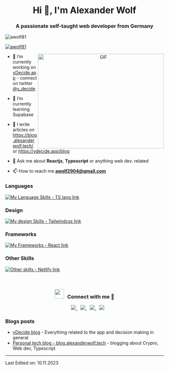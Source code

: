 <div align="center">
<!--![image](https://github.com/AWolf81/awolf81/assets/3046542/7c6d4516-b85c-494d-bc7b-5797e63a0741) -->
</div>

<h1 align="center">Hi 👋, I'm Alexander Wolf</h1>
<h3 align="center">A passionate self-taught web developer from Germany</h3>

<p align="left"> <img src="https://komarev.com/ghpvc/?username=awolf81&label=Profile%20views&color=0e75b6&style=flat" alt="awolf81" /> </p>

<p align="left"> <a href="https://twitter.com/awolf81" target="blank"><img src="https://img.shields.io/twitter/follow/awolf81?logo=twitter&style=for-the-badge" alt="awolf81" /></a> </p>

<a target="_blank" align="center">
  <img align="right" top="500" height="300" width="400" alt="GIF" src="https://media.giphy.com/media/SWoSkN6DxTszqIKEqv/giphy.gif">
</a>

- 🔭 I’m currently working on <a href="https://ydecide.app" target="blank">yDecide.app</a> - connect on twitter [@y_decide](https://www.twitter.com/y_decide)

- 🌱 I’m currently learning Supabase

- 📝 I write articles on https://blog.alexanderwolf.tech/ or https://ydecide.app/blog

- 💬 Ask me about **Reactjs**, **Typescript** or anything web dev. related

- 📫 How to reach me **awolf2904@gmail.com**

### Languages
[![My Language Skills - TS lang link](https://skillicons.dev/icons?i=js,ts,c,python,lua)](https://www.typescriptlang.org/)

### Design
[![My design Skills - Tailwindcss link](https://skillicons.dev/icons?i=tailwind,html,css)](https://tailwindcss.com/)

### Frameworks
[![My Frameworks - React link](https://skillicons.dev/icons?i=react,next,vue)](https://react.dev/)

### Other Skills
[![Other skills - Netlify link](https://skillicons.dev/icons?i=bash,git,github,supabase,netlify,postman,eclipse,vscode&theme=light)](https://www.netlify.com/)

<br/>
<h3 align="center" > <img src="https://media.giphy.com/media/iY8CRBdQXODJSCERIr/giphy.gif" width="30" height="30" style="margin-right: 10px;">Connect with me 🤝 </h3>

<p align="center">

 <div align="center"  class="icons-social" style="margin-left: 10px">
        <a style="margin-left: 10px;"  target="_blank" href="https://www.linkedin.com/in/alexander-wolf-11b950117">
          <img src="https://skillicons.dev/icons?i=linkedin"/>
        </a>
        <a style="margin-left: 10px;" target="_blank" href="https://github.com/awolf81">
          <img src="https://skillicons.dev/icons?i=github"/>
        </a>
		<a style="margin-left: 10px;" target="_blank" href="https://stackoverflow.com/users/1483981/awolf?tab=profile">
      <img src="https://skillicons.dev/icons?i=stackoverflow"/>
    </a>	   
		<a style="margin-left: 10px;" target="_blank" href="https://twitter.com/awolf81">
      <img src="https://skillicons.dev/icons?i=twitter"/>
    </a>
		<!--<a style="margin-left: 5px;" target="_blank" href="https://github.com/100rabhcsmc/Me.io/blob/master/01SaurabhChavanReactNativeResume.pdf">
					<img src="https://img.icons8.com/plasticine/0.5x/resume.png" ></a>-->
      </div>

</p>

### Blogs posts

<!-- BLOG-POST-LIST:START -->

- [yDecide blog](https://ydecide.app/blog) - Everything related to the app and decision making in general
- [Personal tech blog - blog.alexanderwolf.tech](https://blog.alexanderwolf.tech) - blogging about Crypro, Web dev, Typescript

<!-- BLOG-POST-LIST:END -->

---

Last Edited on: 10.11.2023
